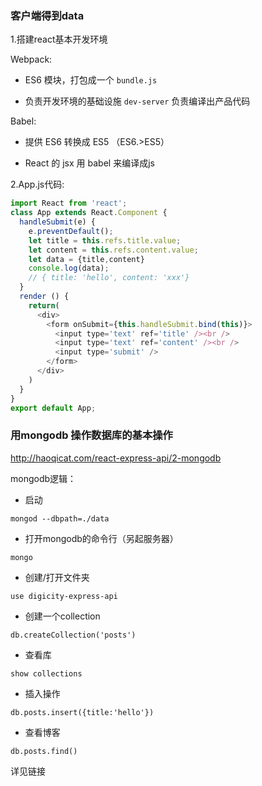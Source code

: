 ### 客户端得到data


1.搭建react基本开发环境

Webpack:

- ES6 模块，打包成一个 `bundle.js`

- 负责开发环境的基础设施 `dev-server` 负责编译出产品代码

Babel:

- 提供 ES6 转换成 ES5  （ES6.>ES5）

- React 的 jsx 用 babel 来编译成js


 2.App.js代码:

  ```js
  import React from 'react';
  class App extends React.Component {
    handleSubmit(e) {
      e.preventDefault();
      let title = this.refs.title.value;
      let content = this.refs.content.value;
      let data = {title,content}
      console.log(data);
      // { title: 'hello', content: 'xxx'}
    }
    render () {
      return(
        <div>
          <form onSubmit={this.handleSubmit.bind(this)}>
            <input type='text' ref='title' /><br />
            <input type='text' ref='content' /><br />
            <input type='submit' />
          </form>
        </div>
      )
    }
  }
  export default App;
  ```

### 用mongodb 操作数据库的基本操作

  http://haoqicat.com/react-express-api/2-mongodb

  mongodb逻辑：

  - 启动

  `mongod --dbpath=./data`

  - 打开mongodb的命令行（另起服务器）

  `mongo`

  - 创建/打开文件夹

  `use digicity-express-api`

  - 创建一个collection

  `db.createCollection('posts')`

  - 查看库

  `show collections`

  - 插入操作

  `db.posts.insert({title:'hello'})`

  - 查看博客

  `db.posts.find()`

  详见链接

